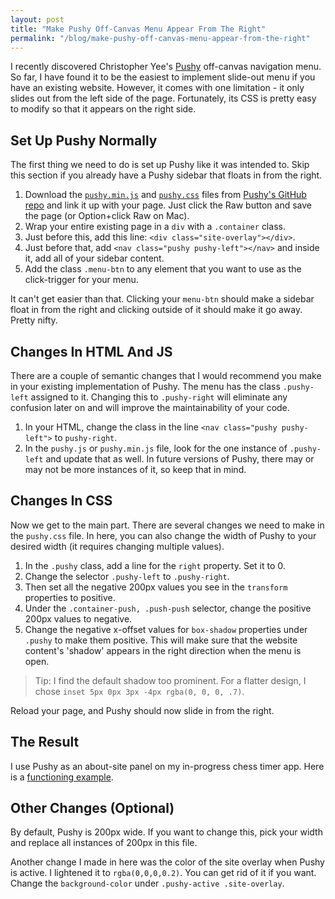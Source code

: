```yaml
---
layout: post
title: "Make Pushy Off-Canvas Menu Appear From The Right"
permalink: "/blog/make-pushy-off-canvas-menu-appear-from-the-right"
---
```


I recently discovered Christopher Yee's [Pushy](http://www.christopheryee.ca/pushy/) off-canvas navigation menu. So far, I have found it to be the easiest to implement slide-out menu if you have an existing website. However, it comes with one limitation - it only slides out from the left side of the page. Fortunately, its CSS is pretty easy to modify so that it appears on the right side.

<!--more-->

## Set Up Pushy Normally

The first thing we need to do is set up Pushy like it was intended to. Skip this section if you already have a Pushy sidebar that floats in from the right.

1. Download the [`pushy.min.js`](https://github.com/christophery/pushy/blob/master/js/pushy.min.js) and [`pushy.css`](https://github.com/christophery/pushy/blob/master/css/pushy.css) files from [Pushy's GitHub repo](https://github.com/christophery/pushy) and link it up with your page. Just click the Raw button and save the page (or Option+click Raw on Mac).
2. Wrap your entire existing page in a `div` with a `.container` class.
3. Just before this, add this line: `<div class="site-overlay"></div>`.
4. Just before that, add `<nav class="pushy pushy-left"></nav>` and inside it, add all of your sidebar content.
5. Add the class `.menu-btn` to any element that you want to use as the click-trigger for your menu.

It can't get easier than that. Clicking your `menu-btn` should make a sidebar float in from the right and clicking outside of it should make it go away. Pretty nifty.

## Changes In HTML And JS

There are a couple of semantic changes that I would recommend you make in your existing implementation of Pushy. The menu has the class `.pushy-left` assigned to it. Changing this to `.pushy-right` will eliminate any confusion later on and will improve the maintainability of your code.

1. In your HTML, change the class in the line `<nav class="pushy pushy-left">` to `pushy-right`.
2. In the `pushy.js` or `pushy.min.js` file, look for the one instance of `.pushy-left` and update that as well. In future versions of Pushy, there may or may not be more instances of it, so keep that in mind.

## Changes In CSS

Now we get to the main part. There are several changes we need to make in the `pushy.css` file. In here, you can also change the width of Pushy to your desired width (it requires changing multiple values).

1. In the `.pushy` class, add a line for the `right` property. Set it to 0.
2. Change the selector `.pushy-left` to `.pushy-right`.
3. Then set all the negative 200px values you see in the `transform` properties to positive.
4. Under the `.container-push, .push-push` selector, change the positive 200px values to negative.
5. Change the negative x-offset values for `box-shadow` properties under `.pushy` to make them positive. This will make sure that the website content's 'shadow' appears in the right direction when the menu is open.

>Tip: I find the default shadow too prominent. For a flatter design, I chose `inset 5px 0px 3px -4px rgba(0, 0, 0, .7)`.

Reload your page, and Pushy should now slide in from the right.

## The Result

I use Pushy as an about-site panel on my in-progress chess timer app. Here is a [functioning example](http://code.antrikshy.com/ChessTimer/).

## Other Changes (Optional)

By default, Pushy is 200px wide. If you want to change this, pick your width and replace all instances of 200px in this file.

Another change I made in here was the color of the site overlay when Pushy is active. I lightened it to `rgba(0,0,0,0.2)`. You can get rid of it if you want. Change the `background-color` under `.pushy-active .site-overlay`.
